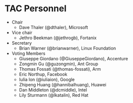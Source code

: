 # TAC Personnel

* Chair
   * Dave Thaler (@dthaler), Microsoft
* Vice chair
   * Jethro Beekman (@jethrogb), Fortanix
* Secretary
   * Brian Warner (@brianwarner), Linux Foundation
* Voting Members
   * Giuseppe Giordano (@GiuseppeGiordano), Accenture
   * Zongmin Gu (@guzongmin), Ant Group
   * Thomas Fossati (@thomas-fossati), Arm
   * Eric Northup, Facebook
   * Iulia Ion (@iuliaion), Google
   * Zhipeng Huang (@hannibalhuang), Huawei
   * Dan Middleton (@dcmiddle), Intel
   * Lily Sturmann (@lkatalin), Red Hat
